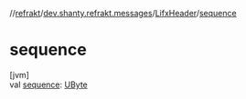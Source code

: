 //[refrakt](../../../index.md)/[dev.shanty.refrakt.messages](../index.md)/[LifxHeader](index.md)/[sequence](sequence.md)

# sequence

[jvm]\
val [sequence](sequence.md): [UByte](https://kotlinlang.org/api/latest/jvm/stdlib/kotlin/-u-byte/index.html)
